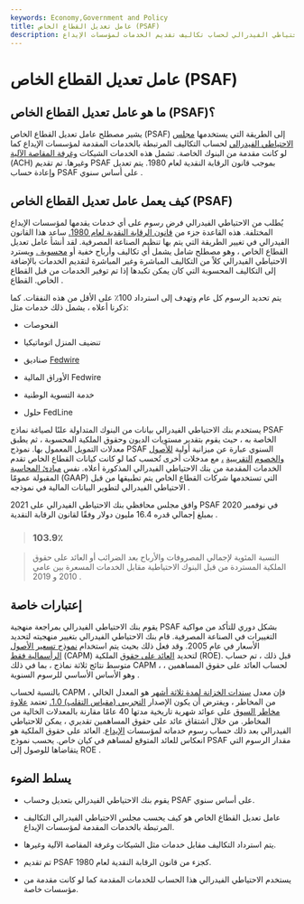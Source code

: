 ```yaml
---
keywords: Economy,Government and Policy
title: عامل تعديل القطاع الخاص (PSAF)
description: عامل تعديل القطاع الخاص هو طريقة لمجلس الاحتياطي الفيدرالي لحساب تكاليف تقديم الخدمات لمؤسسات الإيداع.
---
```


# عامل تعديل القطاع الخاص (PSAF)
## ما هو عامل تعديل القطاع الخاص (PSAF)؟

يشير مصطلح عامل تعديل القطاع الخاص (PSAF) إلى الطريقة التي يستخدمها [مجلس الاحتياطي الفيدرالي](/frb) لحساب التكاليف المرتبطة بالخدمات المقدمة لمؤسسات الإيداع كما لو كانت مقدمة من البنوك الخاصة. تشمل هذه الخدمات الشيكات [وغرفة المقاصة الآلية](/ach) (ACH) وغيرها. تم تقديم PSAF بموجب قانون الرقابة النقدية لعام 1980. يتم تعديل وإعادة حساب PSAF على أساس سنوي .

## كيف يعمل عامل تعديل القطاع الخاص (PSAF)

يُطلب من الاحتياطي الفيدرالي فرض رسوم على أي خدمات يقدمها لمؤسسات الإيداع المختلفة. هذه القاعدة جزء من [قانون الرقابة النقدية لعام 1980.](/monetary-control-act) ساعد هذا القانون الفيدرالي في تغيير الطريقة التي يتم بها تنظيم الصناعة المصرفية. لقد أنشأ عامل تعديل القطاع الخاص ، وهو مصطلح شامل يشمل أي تكاليف وأرباح خفية أو [محسوبة .](/imputed-cost) ويسترد الاحتياطي الفيدرالي كلاً من التكاليف المباشرة وغير المباشرة لتقديم الخدمات بالإضافة إلى التكاليف المحسوبة التي كان يمكن تكبدها إذا تم توفير الخدمات من قبل القطاع الخاص. القطاع .

يتم تحديد الرسوم كل عام وتهدف إلى استرداد 100٪ على الأقل من هذه النفقات. كما ذكرنا أعلاه ، يشمل ذلك خدمات مثل:

- الفحوصات

- تنضيف المنزل اتوماتيكيا

- صناديق [Fedwire](/fedwire)

- الأوراق المالية Fedwire

- خدمة التسوية الوطنية

- حلول FedLine

يستخدم بنك الاحتياطي الفيدرالي بيانات من البنوك المتداولة علنًا لصياغة نماذج PSAF الخاصة به ، حيث يقوم بتقدير مستويات الديون وحقوق الملكية المحسوبة ، ثم يطبق معدلات التمويل المعمول بها. نموذج PSAF السنوي عبارة عن ميزانية أولية [للأصول والخصوم](/liability) [التقريبية](/balancesheet) [،](/asset) مع مدخلات أخرى تُحسب كما لو كانت كيانات القطاع الخاص تقدم الخدمات المقدمة من بنك الاحتياطي الفيدرالي المذكورة أعلاه. نفس [مبادئ المحاسبة](/gaap) المقبولة عمومًا (GAAP) التي تستخدمها شركات القطاع الخاص يتم تطبيقها من قبل الاحتياطي الفيدرالي لتطوير البيانات المالية في نموذجه .

وافق مجلس محافظي بنك الاحتياطي الفيدرالي على 2021 PSAF في نوفمبر 2020 بمبلغ إجمالي قدره 16.4 مليون دولار وفقًا لقانون الرقابة النقدية .

> ### 103.9٪

> النسبة المئوية لإجمالي المصروفات والأرباح بعد الضرائب أو العائد على حقوق الملكية المستردة من قبل البنوك الاحتياطية مقابل الخدمات المسعرة بين عامي 2010 و 2019 .

>

## إعتبارات خاصة

يقوم بنك الاحتياطي الفيدرالي بمراجعة منهجية PSAF بشكل دوري للتأكد من مواكبة التغييرات في الصناعة المصرفية. قام بنك الاحتياطي الفيدرالي بتغيير منهجيته لتحديد الأسعار في عام 2005. وقد فعل ذلك بحيث يتم استخدام [نموذج تسعير الأصول الرأسمالية فقط](/capm) (CAPM) لتحديد [العائد على حقوق](/returnonequity) الملكية (ROE). قبل ذلك ، تم حساب متوسط نتائج ثلاثة نماذج ، بما في ذلك CAPM ، لحساب العائد على حقوق المساهمين ، وهو الأساس الأساسي للرسوم السنوية .

بالنسبة لحساب CAPM ، فإن معدل [سندات الخزانة لمدة ثلاثة أشهر](/treasurybill) هو المعدل الخالي من المخاطر ، ويفترض أن يكون الإصدار [التجريبي (مقياس التقلب) 1.0.](/beta) تعتمد [علاوة مخاطر السوق](/marketriskpremium) على عوائد شهرية تاريخية مدتها 40 عامًا مقارنة بالمعدلات الخالية من المخاطر. من خلال اشتقاق عائد على حقوق المساهمين تقديري ، يمكن للاحتياطي الفيدرالي بعد ذلك حساب رسوم خدماته لمؤسسات [الإيداع](/depository). العائد على حقوق الملكية هو انعكاس للعائد المتوقع لمساهم في كيان خاص. يحسب نموذج PSAF مقدار الرسوم التي يتقاضاها للوصول إلى ROE .

## يسلط الضوء

- يقوم بنك الاحتياطي الفيدرالي بتعديل وحساب PSAF على أساس سنوي.

- عامل تعديل القطاع الخاص هو كيف يحسب مجلس الاحتياطي الفيدرالي التكاليف المرتبطة بالخدمات المقدمة لمؤسسات الإيداع.

- يتم استرداد التكاليف مقابل خدمات مثل الشيكات وغرفة المقاصة الآلية وغيرها.

- تم تقديم PSAF كجزء من قانون الرقابة النقدية لعام 1980.

- يستخدم الاحتياطي الفيدرالي هذا الحساب للخدمات المقدمة كما لو كانت مقدمة من مؤسسات خاصة.

